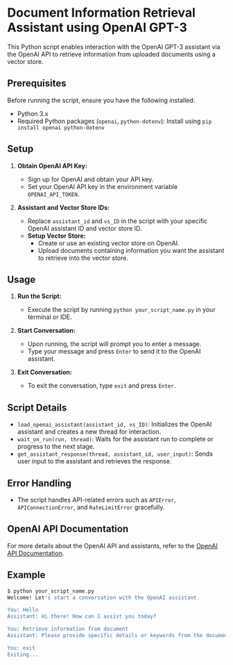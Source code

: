 # Document Information Retrieval Assistant using OpenAI GPT-3

This Python script enables interaction with the OpenAI GPT-3 assistant via the OpenAI API to retrieve information from uploaded documents using a vector store.

## Prerequisites

Before running the script, ensure you have the following installed:

- Python 3.x
- Required Python packages (`openai`, `python-dotenv`): Install using `pip install openai python-dotenv`

## Setup

1. **Obtain OpenAI API Key:**
   - Sign up for OpenAI and obtain your API key.
   - Set your OpenAI API key in the environment variable `OPENAI_API_TOKEN`.

2. **Assistant and Vector Store IDs:**
   - Replace `assistant_id` and `vs_ID` in the script with your specific OpenAI assistant ID and vector store ID.
   - **Setup Vector Store:**
     - Create or use an existing vector store on OpenAI.
     - Upload documents containing information you want the assistant to retrieve into the vector store.

## Usage

1. **Run the Script:**
   - Execute the script by running `python your_script_name.py` in your terminal or IDE.

2. **Start Conversation:**
   - Upon running, the script will prompt you to enter a message.
   - Type your message and press `Enter` to send it to the OpenAI assistant.

3. **Exit Conversation:**
   - To exit the conversation, type `exit` and press `Enter`.

## Script Details

- `load_openai_assistant(assistant_id, vs_ID)`: Initializes the OpenAI assistant and creates a new thread for interaction.
- `wait_on_run(run, thread)`: Waits for the assistant run to complete or progress to the next stage.
- `get_assistant_response(thread, assistant_id, user_input)`: Sends user input to the assistant and retrieves the response.

## Error Handling

- The script handles API-related errors such as `APIError`, `APIConnectionError`, and `RateLimitError` gracefully.

## OpenAI API Documentation

For more details about the OpenAI API and assistants, refer to the [OpenAI API Documentation](https://platform.openai.com/docs/assistants/overview).

## Example

```bash
$ python your_script_name.py
Welcome! Let's start a conversation with the OpenAI assistant.

You: Hello
Assistant: Hi there! How can I assist you today?

You: Retrieve information from document
Assistant: Please provide specific details or keywords from the document you need information about.

You: exit
Exiting...
